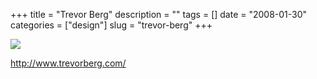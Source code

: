 +++
title = "Trevor Berg"
description = ""
tags = []
date = "2008-01-30"
categories = ["design"]
slug = "trevor-berg"
+++


 

  <div id="screens-thumbs" class="clearfix">
    <div class="txt-center" id="design-submission"><a href="http://www.trevorberg.com/"><img id='bluga-thumbnail-1032' class='bluga-thumbnail large' src='http://media.konigi.com/bluga/
wt47f281d168147_0.jpg'/></a></div>  
  </div>   
<p><a href="http://www.trevorberg.com/">http://www.trevorberg.com/</a></p>




